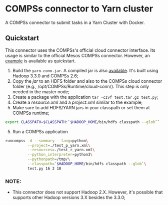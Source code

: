 # COMPSs connector to Yarn cluster

A COMPSs connector to submit tasks in a Yarn Cluster with Docker.

## Quickstart

This connector uses the COMPSs's official cloud connector interface. Its usage is similar to the official Mesos COMPSs connector. However, an [example](./test) is available as quickstart.

1. Build the `yarn-conn.jar`. A compiled jar is also [available](./yarn-conn/target/). It's built using Hadoop 3.3.0 and COMPSs 2.6;
2. Copy the *jar* to an HDFS folder and also to the COMPSs cloud connector folder (e.g., /opt/COMPSs/Runtime/cloud-conn/). This step is only needed in the master node;
3. Create a package with the application `tar -czvf test.tar.gz test.py`;
4. Create a *resource.xml* and a *project.xml* similar to the example;
4. Make sure to add HDFS/YARN jars in your classpath or set them at COMPSs runtime;
```bash
export CLASSPATH=$CLASSPATH:`$HADOOP_HOME/bin/hdfs classpath --glob``
```
5. Run a COMPSs application
```bash
runcompss -d --summary --lang=python\
          --project=./test_p_yarn.xml\
          --resources=./test_r_yarn.xml\
          --python_interpreter=python3\
          --pythonpath=/tmp/\
          --classpath=`$HADOOP_HOME/bin/hdfs classpath --glob`\
          test.py 16 3 10
```

### NOTE: 

 * This connector does not support Hadoop 2.X. However, it's possible that supports other Hadoop versions 3.X besides the 3.3.0;
